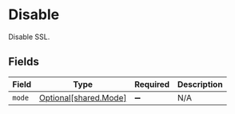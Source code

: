 # Disable

Disable SSL.


## Fields

| Field                                                | Type                                                 | Required                                             | Description                                          |
| ---------------------------------------------------- | ---------------------------------------------------- | ---------------------------------------------------- | ---------------------------------------------------- |
| `mode`                                               | [Optional[shared.Mode]](../../models/shared/mode.md) | :heavy_minus_sign:                                   | N/A                                                  |